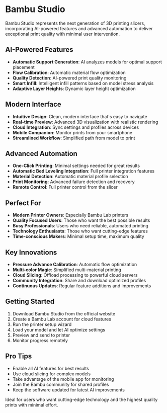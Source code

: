
# Bambu Studio

Bambu Studio represents the next generation of 3D printing slicers, incorporating AI-powered features and advanced automation to deliver exceptional print quality with minimal user intervention.

## AI-Powered Features

- **Automatic Support Generation**: AI analyzes models for optimal support placement
- **Flow Calibration**: Automatic material flow optimization
- **Quality Detection**: AI-powered print quality monitoring
- **Smart Infill**: Intelligent infill patterns based on model stress analysis
- **Adaptive Layer Heights**: Dynamic layer height optimization

## Modern Interface

- **Intuitive Design**: Clean, modern interface that's easy to navigate
- **Real-time Preview**: Advanced 3D visualization with realistic rendering
- **Cloud Integration**: Sync settings and profiles across devices
- **Mobile Companion**: Monitor prints from your smartphone
- **Streamlined Workflow**: Simplified path from model to print

## Advanced Automation

- **One-Click Printing**: Minimal settings needed for great results
- **Automatic Bed Leveling Integration**: Full printer integration features
- **Material Detection**: Automatic material profile selection
- **Print Monitoring**: Advanced failure detection and recovery
- **Remote Control**: Full printer control from the slicer

## Perfect For

- **Modern Printer Owners**: Especially Bambu Lab printers
- **Quality Focused Users**: Those who want the best possible results
- **Busy Professionals**: Users who need reliable, automated printing
- **Technology Enthusiasts**: Those who want cutting-edge features
- **Time-conscious Makers**: Minimal setup time, maximum quality

## Key Innovations

- **Pressure Advance Calibration**: Automatic flow optimization
- **Multi-color Magic**: Simplified multi-material printing
- **Cloud Slicing**: Offload processing to powerful cloud servers
- **Community Integration**: Share and download optimized profiles
- **Continuous Updates**: Regular feature additions and improvements

## Getting Started

1. Download Bambu Studio from the official website
2. Create a Bambu Lab account for cloud features
3. Run the printer setup wizard
4. Load your model and let AI optimize settings
5. Preview and send to printer
6. Monitor progress remotely

## Pro Tips

- Enable all AI features for best results
- Use cloud slicing for complex models
- Take advantage of the mobile app for monitoring
- Join the Bambu community for shared profiles
- Keep the software updated for latest AI improvements

Ideal for users who want cutting-edge technology and the highest quality prints with minimal effort.
